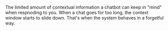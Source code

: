 The limited amount of contextual information a chatbot can keep in "mind" when respnoding to you. 
When a chat goes for too long, the context window starts to slide down. That's when the system behaves in a forgetful way. 
